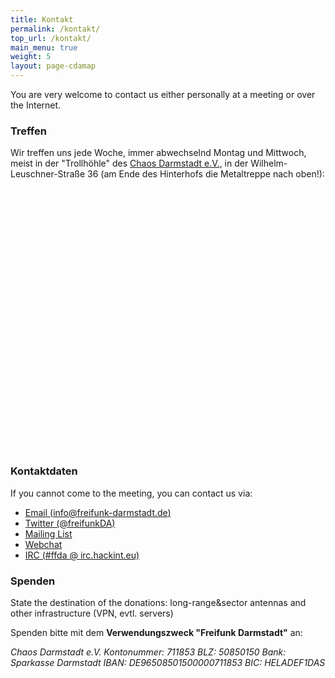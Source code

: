 ```yaml
---
title: Kontakt
permalink: /kontakt/
top_url: /kontakt/
main_menu: true
weight: 5
layout: page-cdamap
---
```


You are very welcome to contact us either personally at a meeting or over the Internet.

### Treffen

Wir treffen uns jede Woche, immer abwechselnd Montag und Mittwoch, meist in der "Trollhöhle" des [Chaos Darmstadt e.V.](https://chaos-darmstadt.de/), in der  Wilhelm-Leuschner-Straße 36 (am Ende des Hinterhofs die Metaltreppe nach oben!):

<div id="map" style="height: 30em; border-radius:5px; margin: 1em 0;"></div>

### Kontaktdaten

If you cannot come to the meeting, you can contact us via:

* [Email (info@freifunk-darmstadt.de)](mailto:info@freifunk-darmstadt.de)
* [Twitter (@freifunkDA)](http://www.twitter.com/freifunkDA)
* [Mailing List](http://lists.freifunk.net/mailman/listinfo/darmstadt-freifunk.net)
* [Webchat](https://kthx.de:9090/?channels=ffda)
* [IRC (#ffda @ irc.hackint.eu)](irc://irc.hackint.eu/ffda)

### Spenden


State the destination of the donations: long-range&amp;sector antennas and other infrastructure (VPN, evtl. servers)

Spenden bitte mit dem <strong>Verwendungszweck "Freifunk Darmstadt"</strong> an:

<address>
Chaos Darmstadt e.V.
Kontonummer: 711853
BLZ: 50850150
Bank: Sparkasse Darmstadt
IBAN: DE96508501500000711853
BIC: HELADEF1DAS
</address>
